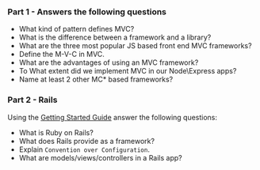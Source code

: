 
### Part 1 - Answers the following questions

* What kind of pattern defines MVC?
* What is the difference between a framework and a library?
* What are the three most popular JS based front end MVC frameworks?
* Define the M-V-C in MVC. 
* What are the advantages of using an MVC framework?
* To What extent did we implement MVC in our Node\Express apps?
* Name at least 2 other MC* based frameworks? 


### Part 2 - Rails

Using the [Getting Started Guide](http://guides.rubyonrails.org/getting_started.html) answer the following questions:

* What is Ruby on Rails?
* What does Rails provide as a framework?
* Explain `Convention over Configuration`.
* What are models/views/controllers in a Rails app?
